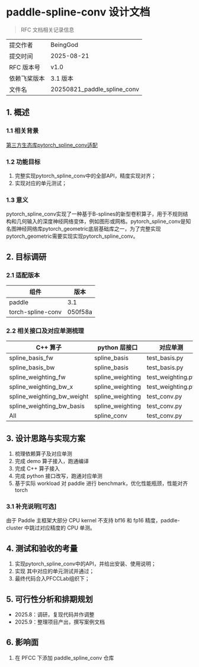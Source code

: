 # paddle-spline-conv 设计文档

> RFC 文档相关记录信息

|              |                    |
| ------------ | ------------------ |
| 提交作者     | BeingGod          |
| 提交时间     | 2025-08-21         |
| RFC 版本号   | v1.0               |
| 依赖飞桨版本 | 3.1 版本 |
| 文件名       | 20250821_paddle_spline_conv |

## 1. 概述

### 1.1 相关背景

[第三方生态库pytorch_spline_conv适配](https://github.com/PaddlePaddle/community/blob/master/hackathon/hackathon_9th/%E3%80%90Hackathon_9th%E3%80%91FundableProject%E4%BB%BB%E5%8A%A1%E5%90%88%E9%9B%86.md#%E4%BA%8C%E7%AC%AC%E4%B8%89%E6%96%B9%E7%94%9F%E6%80%81%E5%BA%93pytorch_spline_conv%E9%80%82%E9%85%8D)

### 1.2 功能目标

1. 完整实现pytorch_spline_conv中的全部API，精度实现对齐；
2. 实现对应的单元测试；


### 1.3 意义

pytorch_spline_conv实现了一种基于B-splines的新型卷积算子，用于不规则结构和几何输入的深度神经网络变体，例如图形或网格。pytorch_spline_conv是知名图神经网络库pytorch_geometric底层基础库之一，为了完整实现pytorch_geometric需要实现实现pytorch_spline_conv。

## 2. 目标调研

### 2.1 适配版本

|      组件     |  版本    |
| ------------ | ------------------ |
| paddle | 3.1 |
| torch-spline-conv | 050f58a|


### 2.2 相关接口及对应单测梳理


|  C++ 算子 | python 层接口     |  对应单测 |
| ------------ | ------------------ |------------------ |
| spline_basis_fw | spline_basis | test_basis.py |
| spline_basis_bw | spline_basis | test_basis.py |
| spline_weighting_fw | spline_weighting | test_weighting.py |
| spline_weighting_bw_x | spline_weighting | test_weighting.py |
| spline_weighting_bw_weight | spline_weighting | test_conv.py |
| spline_weighting_bw_basis | spline_weighting | test_conv.py |
| All | spline_conv | test_conv.py |

## 3. 设计思路与实现方案

1. 梳理依赖算子及对应单测
2. 完成 demo 算子接入，跑通编译
3. 完成 C++ 算子接入
4. 完成 python 接口改写，跑通对应单测
5. 基于实际 workload 对 paddle 进行 benchmark，优化性能瓶颈，性能对齐 torch

### 3.1 补充说明[可选]

由于 Paddle 主框架大部分 CPU kernel 不支持 bf16 和 fp16 精度，paddle-cluster 中跳过对应精度的 CPU 单测。

## 4. 测试和验收的考量

1. 实现pytorch_spline_conv中的API，并给出安装、使用说明；
2. 实现 其中对应的单元测试并通过；
3. 最终代码合入PFCCLab组织下；

## 5. 可行性分析和排期规划

- 2025.8：调研，复现代码并作调整
- 2025.9：整理项目产出，撰写案例文档

## 6. 影响面

1. 在 PFCC 下添加 paddle_spline_conv 仓库
